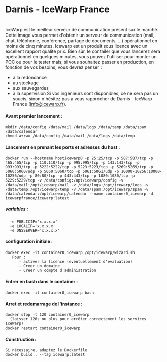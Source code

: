 # Darnis - IceWarp France <h1>

IceWarp est le meilleur serveur de communication présent sur le marché.
Cette image vous permet d'obtenir un serveur de communication (mail, chat, téléphonie, conférence, partage de documents, ...) opérationnel en moins de cinq minutes.
Icewarp est un produit sous licence avec un excellent rapport qualité prix.
Bien sûr, le contailer que vous lancerez sera opérationnel en quelques minutes, vous pouvez l'utiliser pour monter un POC ou pour le tester mais, si vous souhaitez passer en production, en fonction de vos besoins, vous devrez penser :
* à la redondance
* au stockage
* aux sauvegardes
* à la supervision
Si vos ingénieurs sont disponibles, ce ne sera pas un soucis, sinon n'hésitez pas à vous rapprocher de Darnis - IceWarp France (info@icewarp.fr).

#### Avant premier lancement :<h4>
    mkdir /data/config /data/mail /data/logs /data/temp /data/spam /data/calendar
    chmod a+rwx /data/config /data/mail /data/logs /data/temp

#### Lancement en prenant les ports et adresses du host :<h4>
    docker run --hostname hosticewarp0 -p 25:25/tcp -p 587:587/tcp -p 465:465/tcp -p 110:110/tcp -p 995:995/tcp -p 143:143/tcp -p 993:993/tcp -p 5222:5222/tcp -p 5223:5223/tcp -p 5269:5269/tcp -p 5060:5060/udp -p 5060:5060/tcp -p 5061:5061/udp -p 10000-10256:10000-10256/udp -p 80:80/tcp -p 443:443/tcp -p 1080:1080/tcp -p 5229:5229/tcp -v /data/config:/opt/icewarp/config -v /data/mail:/opt/icewarp/mail -v /data/logs:/opt/icewarp/logs -v /data/temp:/opt/icewarp/temp -v /data/spam:/opt/icewarp/spam -v /data/calendar:/opt/icewarp/calendar --name container0_icewarp -d icewarpfrance/icewarp:latest

##### variables :<h5>
      -e PUBLICIP='x.x.x.x'
      -e LOCALIP='x.x.x.x'
      -e DNSSERVER='x.x.x.x'

#### configuration initiale :<h4>
    docker exec -it container0_icewarp /opt/icewarp/wizard.sh
       Pour :
          - activer la licence (eventuellement d'evaluation)
          - Creer un domaine
          - Creer un compte d'administration

#### Entrer en bash dans le container :<h4>
    docker exec -it container0_icewarp bash

#### Arret et redemarrage de l'instance :<h4>
    docker stop -t 120 container0_icewarp
      (laisser 120s ou plus pour arrêter correctement les services IceWarp)
    docker restart container0_icewarp

#### Construction :<h4>
    Si nécessaire, adaptez le Dockerfile
    docker build . --tag icewarp:latest
